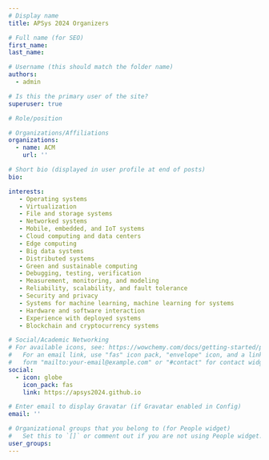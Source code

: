 ```yaml
---
# Display name
title: APSys 2024 Organizers

# Full name (for SEO)
first_name: 
last_name: 

# Username (this should match the folder name)
authors:
  - admin

# Is this the primary user of the site?
superuser: true

# Role/position

# Organizations/Affiliations
organizations:
  - name: ACM
    url: ''

# Short bio (displayed in user profile at end of posts)
bio: 

interests:
   - Operating systems
   - Virtualization
   - File and storage systems
   - Networked systems
   - Mobile, embedded, and IoT systems
   - Cloud computing and data centers
   - Edge computing
   - Big data systems
   - Distributed systems
   - Green and sustainable computing
   - Debugging, testing, verification
   - Measurement, monitoring, and modeling
   - Reliability, scalability, and fault tolerance
   - Security and privacy
   - Systems for machine learning, machine learning for systems
   - Hardware and software interaction
   - Experience with deployed systems
   - Blockchain and cryptocurrency systems

# Social/Academic Networking
# For available icons, see: https://wowchemy.com/docs/getting-started/page-builder/#icons
#   For an email link, use "fas" icon pack, "envelope" icon, and a link in the
#   form "mailto:your-email@example.com" or "#contact" for contact widget.
social:
  - icon: globe
    icon_pack: fas
    link: https://apsys2024.github.io

# Enter email to display Gravatar (if Gravatar enabled in Config)
email: ''

# Organizational groups that you belong to (for People widget)
#   Set this to `[]` or comment out if you are not using People widget.
user_groups:
---
```

